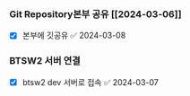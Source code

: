 

### Git Repository본부 공유 [[2024-03-06]] 
- [x] 본부에 깃공유 ✅ 2024-03-08

### BTSW2 서버 연결
- [x] btsw2 dev 서버로 접속 ✅ 2024-03-07

